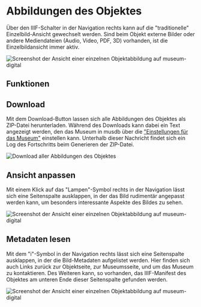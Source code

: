 # Abbildungen des Objektes

Über den IIIF-Schalter in der Navigation rechts kann auf die "traditionelle" Einzelbild-Ansicht gewechselt werden. Sind beim Objekt externe Bilder oder andere Mediendateien (Audio, Video, PDF, 3D) vorhanden, ist die Einzelbildansicht immer aktiv.

![Screenshot der Ansicht einer einzelnen Objektabbildung auf museum-digital](../../assets/frontend/Einzelbild/Einzelbild-Normal.avif)

## Funktionen

## Download

Mit dem Download-Button lassen sich alle Abbildungen des Objektes als ZIP-Datei herunterladen. Während des Downloads kann dabei ein Text angezeigt werden, den das Museum in musdb über die ["Einstellungen für das Museum"](../../musdb/Museum/Einstellungen.md) einstellen kann. Unterhalb dieser Nachricht findet sich ein Log des Fortschritts beim Generieren der ZIP-Datei.

![Download aller Abbildungen des Objektes](../../assets/frontend/Einzelbild/Einzelbild-Download.avif)

## Ansicht anpassen

Mit einem Klick auf das "Lampen"-Symbol rechts in der Navigation lässt sich eine Seitenspalte ausklappen, in der das Bild rudimentär angepasst werden kann, um besonders interessante Aspekte des Bildes zu sehen.

![Screenshot der Ansicht einer einzelnen Objektabbildung auf museum-digital](../../assets/frontend/Einzelbild/Einzelbild-Manipulation.avif)

## Metadaten lesen

Mit dem "i"-Symbol in der Navigation rechts lässt sich eine Seitenspalte ausklappen, in der die Bild-Metadaten aufgelistet werden. Hier finden sich auch Links zurück zur Objektseite, zur Museumsseite, und um das Museum zu kontaktieren. Des Weiteren kann, so vorhanden, das IIIF-Manifest des Objektes am unteren Ende dieser Seitenspalte gefunden werden.

![Screenshot der Ansicht einer einzelnen Objektabbildung auf museum-digital](../../assets/frontend/Einzelbild/Einzelbild-Metadata.avif)


